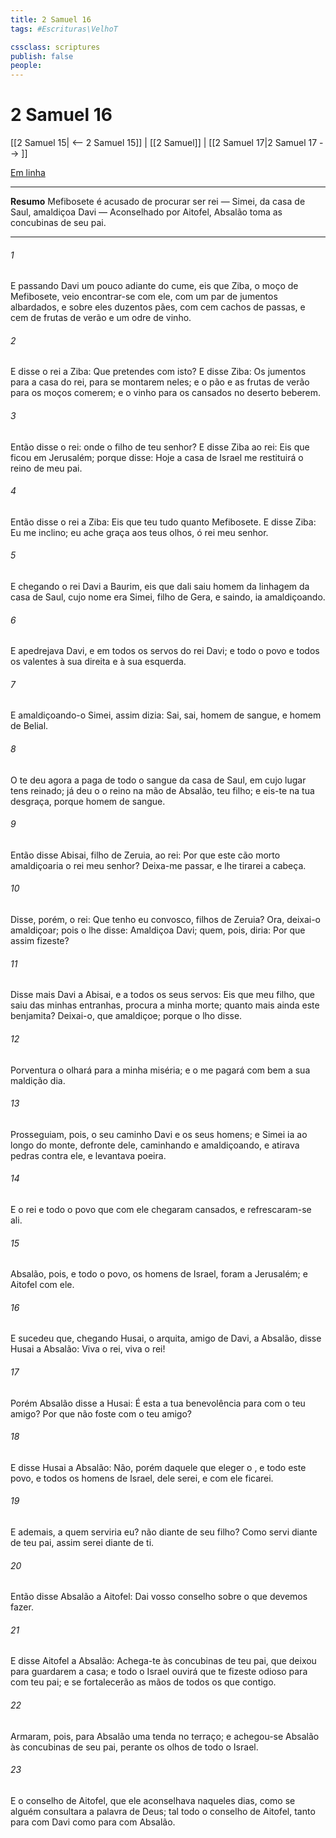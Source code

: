 ```yaml
---
title: 2 Samuel 16
tags: #Escrituras\VelhoT

cssclass: scriptures
publish: false
people:
---
```


# 2 Samuel 16
[[2 Samuel 15| <-- 2 Samuel 15]] | [[2 Samuel]] | [[2 Samuel 17|2 Samuel 17 --> ]]

[Em linha](https://churchofjesuschrist.org/study/scriptures/ot/2-sam/16?lang=por)

---
__Resumo__
Mefibosete é acusado de procurar ser rei — Simei, da casa de Saul, amaldiçoa Davi — Aconselhado por Aitofel, Absalão toma as concubinas de seu pai.

---
###### 1 
E passando Davi um pouco  adiante do cume, eis que Ziba, o moço de Mefibosete, veio encontrar-se com ele, com um par de jumentos albardados, e sobre eles duzentos pães, com cem cachos de passas, e cem de frutas de verão e um odre de vinho.

###### 2 
E disse o rei a Ziba: Que pretendes com isto? E disse Ziba: Os jumentos  para a casa do rei, para se montarem neles; e o pão e as frutas de verão para os moços comerem; e o vinho para os cansados no deserto beberem.

###### 3 
Então disse o rei:  onde  o filho de teu senhor? E disse Ziba ao rei: Eis que ficou em Jerusalém; porque disse: Hoje a casa de Israel me restituirá o reino de meu pai.

###### 4 
Então disse o rei a Ziba: Eis que teu  tudo quanto  Mefibosete. E disse Ziba: Eu me inclino;  eu ache graça aos teus olhos, ó rei meu senhor.

###### 5 
E chegando o rei Davi a Baurim, eis que dali saiu  homem da linhagem da casa de Saul, cujo nome era Simei, filho de Gera, e saindo, ia amaldiçoando.

###### 6 
E apedrejava Davi, e em todos os servos do rei Davi; e todo o povo e todos os valentes  à sua direita e à sua esquerda.

###### 7 
E amaldiçoando-o Simei, assim dizia: Sai, sai, homem de sangue, e homem de Belial.

###### 8 
O  te deu agora a paga de todo o sangue da casa de Saul, em cujo lugar tens reinado; já deu o  o reino na mão de Absalão, teu filho; e eis-te  na tua desgraça, porque  homem de sangue.

###### 9 
Então disse Abisai, filho de Zeruia, ao rei: Por que este cão morto amaldiçoaria o rei meu senhor? Deixa-me passar, e lhe tirarei a cabeça.

###### 10 
Disse, porém, o rei: Que tenho eu convosco, filhos de Zeruia? Ora, deixai-o amaldiçoar; pois o  lhe disse: Amaldiçoa Davi; quem, pois, diria: Por que assim fizeste?

###### 11 
Disse mais Davi a Abisai, e a todos os seus servos: Eis que meu filho, que saiu das minhas entranhas, procura a minha morte; quanto mais ainda este benjamita? Deixai-o, que amaldiçoe; porque o  lho disse.

###### 12 
Porventura o  olhará para a minha miséria; e o  me pagará com bem a sua maldição  dia.

###### 13 
Prosseguiam, pois, o seu caminho Davi e os seus homens; e  Simei ia ao longo do monte, defronte dele, caminhando e amaldiçoando, e atirava pedras contra ele, e levantava poeira.

###### 14 
E o rei e todo o povo que  com ele chegaram cansados, e refrescaram-se ali.

###### 15 
Absalão, pois, e todo o povo, os homens de Israel, foram a Jerusalém; e Aitofel com ele.

###### 16 
E sucedeu que, chegando Husai, o arquita, amigo de Davi, a Absalão, disse Husai a Absalão: Viva o rei, viva o rei!

###### 17 
Porém Absalão disse a Husai: É esta a tua benevolência para com o teu amigo? Por que não foste com o teu amigo?

###### 18 
E disse Husai a Absalão: Não, porém daquele que eleger o , e todo este povo, e todos os homens de Israel, dele serei, e com ele ficarei.

###### 19 
E ademais, a quem serviria eu?  não  diante de seu filho? Como servi diante de teu pai, assim serei diante de ti.

###### 20 
Então disse Absalão a Aitofel: Dai vosso conselho sobre o que devemos fazer.

###### 21 
E disse Aitofel a Absalão: Achega-te às concubinas de teu pai, que deixou para guardarem a casa; e  todo o Israel ouvirá que te fizeste odioso para com teu pai; e se fortalecerão as mãos de todos os que  contigo.

###### 22 
Armaram, pois, para Absalão uma tenda no terraço; e achegou-se Absalão às concubinas de seu pai, perante os olhos de todo o Israel.

###### 23 
E  o conselho de Aitofel, que ele aconselhava naqueles dias, como se alguém consultara a palavra de Deus; tal  todo o conselho de Aitofel, tanto para com Davi como para com Absalão.

